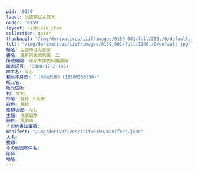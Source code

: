 ```yaml
---
pid: '0159'
label: 当盛茶ばん狂言
order: '0159'
layout: nishikie_item
collection: qatar
thumbnail: "/img/derivatives/iiif/images/0159_001/full/250,/0/default.jpg"
full: "/img/derivatives/iiif/images/0159_001/full/1140,/0/default.jpg"
題名: 当盛茶ばん狂言
書名: 維新前後諷刺画　二
所蔵機関: 東京大学史料編纂所
請求記号: '0380-17-2-(86)'
画工名: なし
和暦年月日: "（明治元年）(18680550550)"
版元名: 
版元住所: 
判: 大判
形態: 竪絵 ２枚続
彩色: 錦絵
検印状況: なし
主題: 戊辰戦争
細目: 風刺画
その他書誌事項: 
manifest: "/img/derivatives/iiif/0159/manifest.json"
人名: 
検印: 
その他固有件名: 
彫師: 
地名: 
---
```

